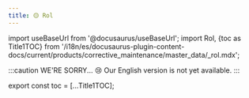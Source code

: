 ```yaml
---
title: 🟡 Rol
---
```


import useBaseUrl from '@docusaurus/useBaseUrl'; 
import Rol, {toc as Title1TOC} from '/i18n/es/docusaurus-plugin-content-docs/current/products/corrective_maintenance/master_data/_rol.mdx'; 

:::caution WE'RE SORRY... 😢
Our English version is not yet available.
:::

<Rol/>

export const toc = [...Title1TOC];